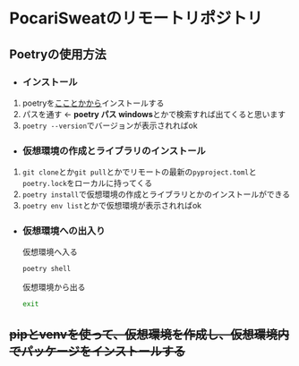 # PocariSweatのリモートリポジトリ

## Poetryの使用方法
- ### インストール
1. poetryを[こことかから](https://cocoatomo.github.io/poetry-ja/)インストールする
2. パスを通す ← **poetry パス windows**とかで検索すれば出てくると思います
3. ```poetry --version```でバージョンが表示されればok

- ### 仮想環境の作成とライブラリのインストール
1. ```git clone```とか```git pull```とかでリモートの最新の```pyproject.toml```と```poetry.lock```をローカルに持ってくる
2. ```poetry install```で仮想環境の作成とライブラリとかのインストールができる
3. ```poetry env list```とかで仮想環境が表示されればok

- ### 仮想環境への出入り
  仮想環境へ入る
  ```bash
  poetry shell
  ```
  仮想環境から出る
  ```bash
  exit
  ```

## ~~pipとvenvを使って、仮想環境を作成し、仮想環境内でパッケージをインストールする~~
<!--

venvは仮想環境が作れるやつ(インストールは多分いらない)
```bash
python -m venv --help
```
を実行すると、helpページが出力されるはず(されたらok)

### 1.仮想環境を作成する。
プロジェクトのディレクトリ(ポカリスウェット)へ行って以下を実行
``` bash
py -m venv env
```

### 2.仮想環境に入る
``` bash
.\env\Scripts\activate
```

### 3.仮想環境にパッケージをインストール(requirement.txtに記述してあるやつがインストールされる)
``` bash
pip install -r requirements.txt
```
実行することで、パッケージを一括インストールできる。

### 補足
- 仮想環境に入る
``` bash
.\env\Scripts\activate
```
- 仮想環境から出る
``` bash
deactivate
```

!-->
